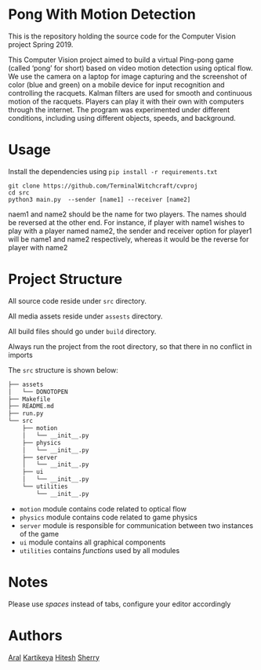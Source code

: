 # Pong With Motion Detection

This is the repository holding the source code for the Computer Vision project Spring 2019.

This Computer Vision project aimed to build a virtual Ping-pong game (called ‘pong’ for short) based on video motion detection using optical flow. We use the camera on a laptop for image capturing and the screenshot of color (blue and green) on a mobile device for input recognition and controlling the racquets.  Kalman filters are used for smooth and continuous motion of the racquets. Players can play it with their own with computers through the internet. The program was experimented under different conditions, including using different objects, speeds, and background. 

# Usage

Install the dependencies using `pip install -r requirements.txt`
```
git clone https://github.com/TerminalWitchcraft/cvproj
cd src
python3 main.py  --sender [name1] --receiver [name2]
```
naem1 and name2 should be the name for two players. The names should be reversed at the other end. For instance, if player with name1 wishes to play with a player named name2, the sender and receiver option for player1 will be name1 and name2 respectively, whereas it would be the reverse for player with name2

# Project Structure

All source code reside under `src` directory. 

All media assets reside under `assests` directory.

All build files should go under `build` directory.

Always run the project from the root directory, so that there in no conflict in imports

The `src` structure is shown below:

```bash
├── assets
│   └── DONOTOPEN
├── Makefile
├── README.md
├── run.py
└── src
    ├── motion
    │   └── __init__.py
    ├── physics
    │   └── __init__.py
    ├── server
    │   └── __init__.py
    ├── ui
    │   └── __init__.py
    └── utilities
        └── __init__.py
```

* `motion` module contains code related to optical flow
* `physics` module contains code related to game physics
* `server` module is responsible for communication between two instances of the game
* `ui` module contains all graphical components
* `utilities` contains _*functions*_ used by all modules 

# Notes

Please use _*spaces*_ instead of tabs, configure your editor accordingly

# Authors


[Aral](ahh335@nyu.edu)
[Kartikeya](kn1481@nyu.edu)
[Hitesh](hp1293@nyu.edu)
[Sherry](hrc304@nyu.edu)

